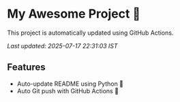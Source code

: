 # My Awesome Project 🚀

This project is automatically updated using GitHub Actions.

_Last updated: 2025-07-17 22:31:03 IST_

## Features
- Auto-update README using Python 🐍
- Auto Git push with GitHub Actions 🤖
